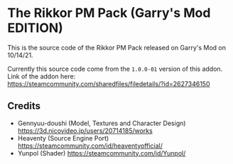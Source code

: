 # The Rikkor PM Pack (Garry's Mod EDITION)
This is the source code of the Rikkor PM Pack released on Garry's Mod on 10/14/21.  

Currently this source code come from the `1.0.0-01` version of this addon.  
Link of the addon here: https://steamcommunity.com/sharedfiles/filedetails/?id=2627346150
## Credits
* Gennyuu-doushi (Model, Textures and Character Design) https://3d.nicovideo.jp/users/20714185/works
* Heaventy (Source Engine Port) https://steamcommunity.com/id/heaventyofficial/
* Yunpol (Shader) https://steamcommunity.com/id/Yunpol/
